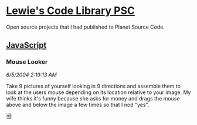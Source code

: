 # [Lewie's Code Library PSC](../../README.md)

Open source projects that I had published to Planet Source Code.

## [JavaScript](../README.md)

### Mouse Looker

*6/5/2004 2:19:13 AM*

Take 9 pictures of yourself looking in 9 directions and assemble them to look at the users mouse depending on its location relative to your image. My wife thinks it's funny because she asks for money and drags the mouse above and below the image a few times so that I nod "yes".

![Screenshot of Mouse Looker](/screenshot.gif)




